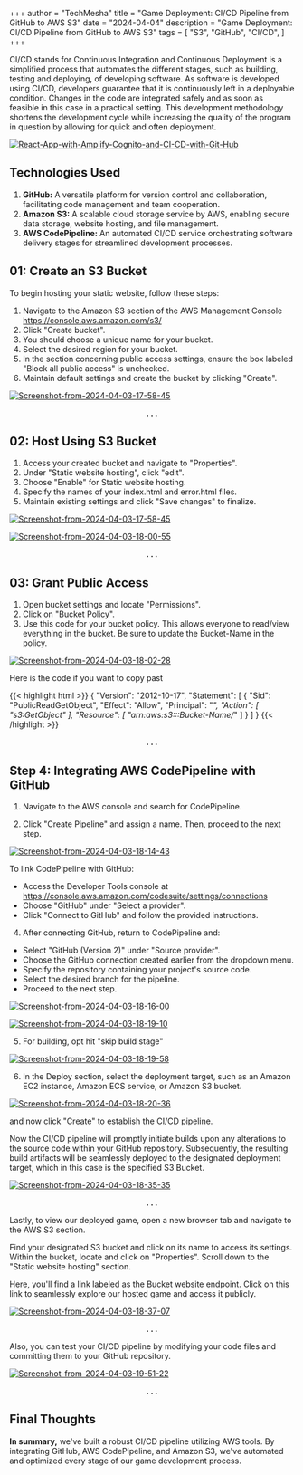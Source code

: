 +++
author = "TechMesha"
title = "Game Deployment: CI/CD Pipeline from GitHub to AWS S3"
date = "2024-04-04"
description = "Game Deployment: CI/CD Pipeline from GitHub to AWS S3"
tags = [
    "S3",
    "GitHub",
    "CI/CD",
]
+++

CI/CD stands for Continuous Integration and Continuous Deployment is a simplified process that automates the different stages, such as building, testing and deploying, of developing software. As software is developed using CI/CD, developers guarantee that it is continuously left in a deployable condition. Changes in the code are integrated safely and as soon as feasible in this case in a practical setting. This development methodology shortens the development cycle while increasing the quality of the program in question by allowing for quick and often deployment.

<a href="https://imgbb.com/"><img src="https://i.ibb.co/q9wCMWF/React-App-with-Amplify-Cognito-and-CI-CD-with-Git-Hub.png" alt="React-App-with-Amplify-Cognito-and-CI-CD-with-Git-Hub" border="0"></a><br />

## Technologies Used

1. **GitHub:** A versatile platform for version control and collaboration, facilitating code management and team cooperation.
2. **Amazon S3:** A scalable cloud storage service by AWS, enabling secure data storage, website hosting, and file management.
3. **AWS CodePipeline:** An automated CI/CD service orchestrating software delivery stages for streamlined development processes.

## 01: Create an S3 Bucket

To begin hosting your static website, follow these steps:

1. Navigate to the Amazon S3 section of the AWS Management Console https://console.aws.amazon.com/s3/
2. Click "Create bucket".
3. You should choose a unique name for your bucket.
4. Select the desired region for your bucket.
5. In the section concerning public access settings, ensure the box labeled "Block all public access" is unchecked.
6. Maintain default settings and create the bucket by clicking "Create".

<a href="https://ibb.co/xGgjtwJ"><img src="https://i.ibb.co/TR08xJm/Screenshot-from-2024-04-03-17-58-45.png" alt="Screenshot-from-2024-04-03-17-58-45" border="0"></a> 

**<center> . . .</center>**

## 02: Host Using S3 Bucket 

1. Access your created bucket and navigate to "Properties".
2. Under "Static website hosting", click "edit".
3. Choose "Enable" for Static website hosting.
4. Specify the names of your index.html and error.html files.
5. Maintain existing settings and click "Save changes" to finalize.

<a href="https://ibb.co/xGgjtwJ"><img src="https://i.ibb.co/TR08xJm/Screenshot-from-2024-04-03-17-58-45.png" alt="Screenshot-from-2024-04-03-17-58-45" border="0"></a>

<a href="https://ibb.co/gFFV32Z"><img src="https://i.ibb.co/tPPX4Gp/Screenshot-from-2024-04-03-18-00-55.png" alt="Screenshot-from-2024-04-03-18-00-55" border="0"></a>

**<center> . . .</center>**

## 03: Grant Public Access

1. Open bucket settings and locate "Permissions".
2. Click on "Bucket Policy".
3. Use this code for your bucket policy. This allows everyone to read/view everything in the bucket. Be sure to update the Bucket-Name in the policy. 

<a href="https://ibb.co/X5FPX3m"><img src="https://i.ibb.co/M1PHnGq/Screenshot-from-2024-04-03-18-02-28.png" alt="Screenshot-from-2024-04-03-18-02-28" border="0"></a>

Here is the code if you want to copy past 

{{< highlight html >}}
{
    "Version": "2012-10-17",
    "Statement": [
    	{
        	"Sid": "PublicReadGetObject",
        	"Effect": "Allow",
        	"Principal": "*",
        	"Action": [
            	"s3:GetObject"
        	],
        	"Resource": [
                "arn:aws:s3:::Bucket-Name/*"
        	]
    	}
    ]
}
{{< /highlight >}}

**<center> . . .</center>**

## Step 4: Integrating AWS CodePipeline with GitHub

1. Navigate to the AWS console and search for CodePipeline.

2. Click "Create Pipeline" and assign a name. Then, proceed to the next step.

<a href="https://imgbb.com/"><img src="https://i.ibb.co/fdxqH38/Screenshot-from-2024-04-03-18-14-43.png" alt="Screenshot-from-2024-04-03-18-14-43" border="0"></a>

To link CodePipeline with GitHub:

-  Access the Developer Tools console at https://console.aws.amazon.com/codesuite/settings/connections
-  Choose "GitHub" under "Select a provider".
-  Click "Connect to GitHub" and follow the provided instructions.

4. After connecting GitHub, return to CodePipeline and:

- Select "GitHub (Version 2)" under "Source provider".
- Choose the GitHub connection created earlier from the dropdown menu.
- Specify the repository containing your project's source code.
- Select the desired branch for the pipeline.
- Proceed to the next step.

<a href="https://imgbb.com/"><img src="https://i.ibb.co/3dp9Cjm/Screenshot-from-2024-04-03-18-16-00.png" alt="Screenshot-from-2024-04-03-18-16-00" border="0"></a>

<a href="https://ibb.co/jTv9WLq"><img src="https://i.ibb.co/G0vftVG/Screenshot-from-2024-04-03-18-19-10.png" alt="Screenshot-from-2024-04-03-18-19-10" border="0"></a>

5. For building, opt hit "skip build stage"

<a href="https://ibb.co/cgngD8k"><img src="https://i.ibb.co/FxTxgYm/Screenshot-from-2024-04-03-18-19-58.png" alt="Screenshot-from-2024-04-03-18-19-58" border="0"></a>

6. In the Deploy section, select the deployment target, such as an Amazon EC2 instance, Amazon ECS service, or Amazon S3 bucket.

<a href="https://ibb.co/kgtcrpD"><img src="https://i.ibb.co/KjJyQYs/Screenshot-from-2024-04-03-18-20-36.png" alt="Screenshot-from-2024-04-03-18-20-36" border="0"></a>


and now click "Create" to establish the CI/CD pipeline.

Now the CI/CD pipeline will promptly initiate builds upon any alterations to the source code within your GitHub repository. Subsequently, the resulting build artifacts will be seamlessly deployed to the designated deployment target, which in this case is the specified S3 Bucket.

<a href="https://ibb.co/RhjtyH2"><img src="https://i.ibb.co/M8BK6Nn/Screenshot-from-2024-04-03-18-35-35.png" alt="Screenshot-from-2024-04-03-18-35-35" border="0"></a>

**<center> . . .</center>**

Lastly, to view our deployed game, open a new browser tab and navigate to the AWS S3 section.

Find your designated S3 bucket and click on its name to access its settings. Within the bucket, locate and click on "Properties". Scroll down to the "Static website hosting" section.

Here, you'll find a link labeled as the Bucket website endpoint. Click on this link to seamlessly explore our hosted game and access it publicly. 

<a href="https://ibb.co/256srxP"><img src="https://i.ibb.co/M9hGHrp/Screenshot-from-2024-04-03-18-37-07.png" alt="Screenshot-from-2024-04-03-18-37-07" border="0"></a>

**<center> . . .</center>**

Also, you can test your CI/CD pipeline by modifying your code files and committing them to your GitHub repository.

<a href="https://ibb.co/8Ds3946"><img src="https://i.ibb.co/fYFRHG4/Screenshot-from-2024-04-03-19-51-22.png" alt="Screenshot-from-2024-04-03-19-51-22" border="0"></a>

**<center> . . .</center>**

## Final Thoughts

**In summary,** we've built a robust CI/CD pipeline utilizing AWS tools. By integrating GitHub, AWS CodePipeline, and Amazon S3, we've automated and optimized every stage of our game development process.





